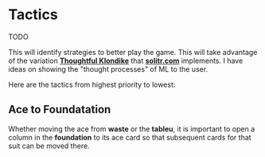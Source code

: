 # Tactics

TODO

This will identify strategies to better play the game.  This will take advantage of the variation **[Thoughtful Klondike](https://en.wikipedia.org/wiki/Klondike_(solitaire)#Probability_of_winning)** that **[solitr.com](https://www.solitr.com/)** implements.  I have ideas on showing the "thought processes" of ML to the user.

Here are the tactics from highest priority to lowest:

## Ace to Foundatation

Whether moving the ace from **waste** or the **tableu**, it is important to open a column in the **foundation** to its ace card so that subsequent cards for that suit can be moved there.
